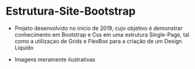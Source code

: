 # Estrutura-Site-Bootstrap

- Projeto desenvolvido no início de 2019, cujo objetivo é demonstrar conhecimento em Bootstrap e Css em uma estrutura Single-Page, tal como a utilizaçao de Grids e FlexBox para a criação de um Design Liquido

- Imagens meramente ilustrativas
 
